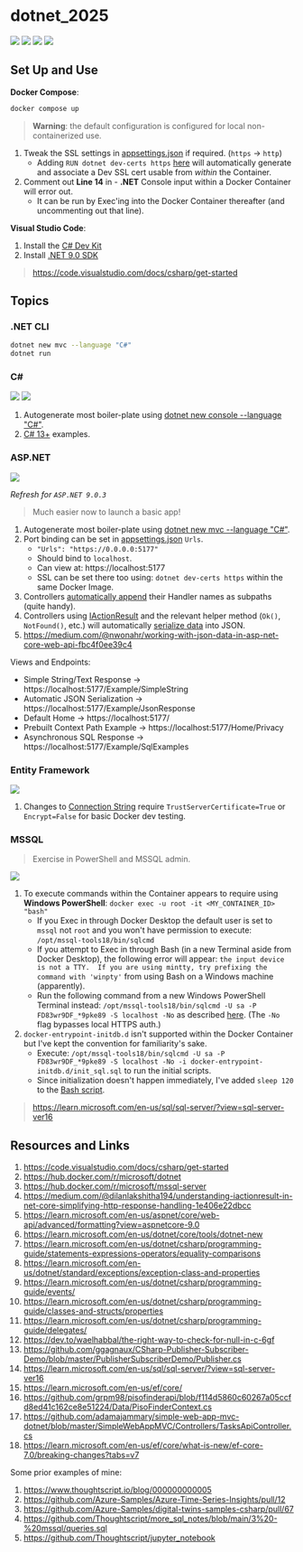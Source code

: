 # dotnet_2025

[![](https://img.shields.io/badge/ASP.NET-9.0.3-purple.svg)](https://learn.microsoft.com/en-us/aspnet/core/?view=aspnetcore-9.0)
[![](https://img.shields.io/badge/MSSQL-2022-blue.svg)](https://hub.docker.com/r/microsoft/mssql-server)
[![](https://img.shields.io/badge/.NET-9.0-blue.svg)](https://dotnet.microsoft.com/en-us/download/dotnet/9.0) 
[![](https://img.shields.io/badge/Docker-blue.svg)](https://www.docker.com/) 

## Set Up and Use

**Docker Compose**:
```bash
docker compose up
```

> **Warning**: the default configuration is configured for local non-containerized use.

1. Tweak the SSL settings in [appsettings.json](./asp_entity/src/appsettings.json) if required. (`https` -> `http`) 
   * Adding `RUN dotnet dev-certs https` [here](./asp_entity/dockerfile) will automatically generate and associate a Dev SSL cert usable from *within* the Container.
2. Comment out **Line 14** in [](./csharp/src/Program.cs) - **.NET** Console input within a Docker Container will error out. 
   * It can be run by Exec'ing into the Docker Container thereafter (and uncommenting out that line).

**Visual Studio Code**:
1. Install the [C# Dev Kit](https://marketplace.visualstudio.com/items?itemName=ms-dotnettools.csdevkit)
2. Install [.NET 9.0 SDK](https://dotnet.microsoft.com/en-us/download/dotnet/thank-you/sdk-9.0.202-windows-x64-installer)

> https://code.visualstudio.com/docs/csharp/get-started

## Topics

### .NET CLI

```bash
dotnet new mvc --language "C#"
dotnet run
```

### C#

[![](https://img.shields.io/badge/C%23-13-purple.svg)](https://learn.microsoft.com/en-us/dotnet/csharp/?WT.mc_id=dotnet-35129-website) [![](https://img.shields.io/badge/.NET-9.0-blue.svg)](https://dotnet.microsoft.com/en-us/download/dotnet/9.0) 

1. Autogenerate most boiler-plate using [dotnet new console --language "C#"](https://learn.microsoft.com/en-us/dotnet/core/tools/dotnet-new).
2. [C# 13+](csharp/src/language/) examples.

### ASP.NET

[![](https://img.shields.io/badge/ASP.NET-9.0.3-purple.svg)](https://learn.microsoft.com/en-us/aspnet/core/?view=aspnetcore-9.0)

*Refresh for `ASP.NET 9.0.3`* 

> Much easier now to launch a basic app!

1. Autogenerate most boiler-plate using [dotnet new mvc --language "C#"](https://learn.microsoft.com/en-us/dotnet/core/tools/dotnet-new).
2. Port binding can be set in [appsettings.json](./asp_entity/src/appsettings.json) `Urls`.
    * `"Urls": "https://0.0.0.0:5177"`
    * Should bind to `localhost`.
    * Can view at: https://localhost:5177
    * SSL can be set there too using: `dotnet dev-certs https` within the same Docker Image.
3. Controllers [automatically append](./asp_entity/src/Controllers/ExampleController.cs) their Handler names as subpaths (quite handy).
4. Controllers using [IActionResult](https://medium.com/@dilanlakshitha194/understanding-iactionresult-in-net-core-simplifying-http-response-handling-1e406e22dbcc) and the relevant helper method (`Ok()`, `NotFound()`, etc.) will automatically [serialize data](https://learn.microsoft.com/en-us/aspnet/core/web-api/advanced/formatting?view=aspnetcore-9.0) into JSON.
5. https://medium.com/@nwonahr/working-with-json-data-in-asp-net-core-web-api-fbc4f0ee39c4

Views and Endpoints:
* Simple String/Text Response -> https://localhost:5177/Example/SimpleString
* Automatic JSON Serialization -> https://localhost:5177/Example/JsonResponse
* Default Home -> https://localhost:5177/
* Prebuilt Context Path Example -> https://localhost:5177/Home/Privacy
* Asynchronous SQL Response -> https://localhost:5177/Example/SqlExamples

### Entity Framework

[![](https://img.shields.io/badge/Entity-Framework-purple.svg)](https://learn.microsoft.com/en-us/ef/) 

1. Changes to [Connection String](https://learn.microsoft.com/en-us/ef/core/what-is-new/ef-core-7.0/breaking-changes?tabs=v7) require `TrustServerCertificate=True` or `Encrypt=False` for basic Docker dev testing.

### MSSQL

> Exercise in PowerShell and MSSQL admin.

[![](https://img.shields.io/badge/MSSQL-2022-blue.svg)](https://hub.docker.com/r/microsoft/mssql-server)

1. To execute commands within the Container appears to require using **Windows PowerShell**: `docker exec -u root -it <MY_CONTAINER_ID> "bash"`
      * If you Exec in through Docker Desktop the default user is set to `mssql` not `root` and you won't have permission to execute: `/opt/mssql-tools18/bin/sqlcmd`
      * If you attempt to Exec in through Bash (in a new Terminal aside from Docker Desktop), the following error will appear: `the input device is not a TTY.  If you are using mintty, try prefixing the command with 'winpty'` from using Bash on a Windows machine (apparently).
      * Run the following command from a new Windows PowerShell Terminal instead: `/opt/mssql-tools18/bin/sqlcmd -U sa -P FD83wr9DF_*9pke89 -S localhost -No` as described [here](https://learn.microsoft.com/en-us/sql/linux/sql-server-linux-docker-container-deployment?view=sql-server-ver16&pivots=cs1-bash#tools-inside-the-container). (The `-No` flag bypasses local HTTPS auth.)
1. `docker-entrypoint-initdb.d` isn't supported within the Docker Container but I've kept the convention for familiarity's sake.
      * Execute: `/opt/mssql-tools18/bin/sqlcmd -U sa -P FD83wr9DF_*9pke89 -S localhost -No -i docker-entrypoint-initdb.d/init_sql.sql` to run the initial scripts.
      * Since initialization doesn't happen immediately, I've added `sleep 120` to the [Bash script](./asp_entity/run.sh).

> https://learn.microsoft.com/en-us/sql/sql-server/?view=sql-server-ver16

## Resources and Links

1. https://code.visualstudio.com/docs/csharp/get-started
2. https://hub.docker.com/r/microsoft/dotnet
3. https://hub.docker.com/r/microsoft/mssql-server
4. https://medium.com/@dilanlakshitha194/understanding-iactionresult-in-net-core-simplifying-http-response-handling-1e406e22dbcc
5. https://learn.microsoft.com/en-us/aspnet/core/web-api/advanced/formatting?view=aspnetcore-9.0
6. https://learn.microsoft.com/en-us/dotnet/core/tools/dotnet-new
7. https://learn.microsoft.com/en-us/dotnet/csharp/programming-guide/statements-expressions-operators/equality-comparisons
8. https://learn.microsoft.com/en-us/dotnet/standard/exceptions/exception-class-and-properties
9. https://learn.microsoft.com/en-us/dotnet/csharp/programming-guide/events/
10. https://learn.microsoft.com/en-us/dotnet/csharp/programming-guide/classes-and-structs/properties
11. https://learn.microsoft.com/en-us/dotnet/csharp/programming-guide/delegates/
12. https://dev.to/waelhabbal/the-right-way-to-check-for-null-in-c-6gf
13. https://github.com/ggagnaux/CSharp-Publisher-Subscriber-Demo/blob/master/PublisherSubscriberDemo/Publisher.cs
14. https://learn.microsoft.com/en-us/sql/sql-server/?view=sql-server-ver16
15. https://learn.microsoft.com/en-us/ef/core/
16. https://github.com/grpm98/pisofinderapi/blob/f114d5860c60267a05ccfd8ed41c162ce8e51224/Data/PisoFinderContext.cs
17. https://github.com/adamajammary/simple-web-app-mvc-dotnet/blob/master/SimpleWebAppMVC/Controllers/TasksApiController.cs
18. https://learn.microsoft.com/en-us/ef/core/what-is-new/ef-core-7.0/breaking-changes?tabs=v7

Some prior examples of mine:

1. https://www.thoughtscript.io/blog/000000000005
2. https://github.com/Azure-Samples/Azure-Time-Series-Insights/pull/12
3. https://github.com/Azure-Samples/digital-twins-samples-csharp/pull/67
4. https://github.com/Thoughtscript/more_sql_notes/blob/main/3%20-%20mssql/queries.sql
5. https://github.com/Thoughtscript/jupyter_notebook